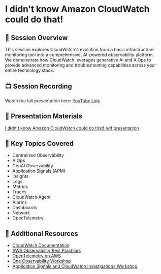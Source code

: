 # I didn't know Amazon CloudWatch could do that!

## 🎯 Session Overview
This session explores CloudWatch's evolution from a basic infrastructure monitoring tool into a comprehensive, AI-powered observability platform. We demonstrate how CloudWatch leverages generative AI and AIOps to provide advanced monitoring and troubleshooting capabilities across your entire technology stack.

## 📺 Session Recording
Watch the full presentation here: [YouTube Link](https://www.youtube.com/watch?v=Kn8uYZJyW-o)

## 📄 Presentation Materials
[I didn't know Amazon CloudWatch could do that! pdf presentation](I_didnt_know_Amazon_CloudWatch_could_do_that.pdf)

## 🔑 Key Topics Covered
- Centralized Observability
- AIOps
- GenAI Observability
- Application Signals (APM)
- Insights
- Logs
- Metrics
- Traces
- CloudWatch Agent
- Alarms
- Dashboards
- Network
- OpenTelemetry

## 🔗 Additional Resources
- [CloudWatch Documentation](https://docs.aws.amazon.com/cloudwatch/)
- [AWS Observability Best Practices](https://aws-observability.github.io/observability-best-practices/guides/)
- [OpenTelemetry on AWS](https://aws.amazon.com/otel/)
- [One Observability Workshop](https://catalog.workshops.aws/observability/en-US)
- [Application Signals and CloudWatch Investigations Workshop](https://catalog.us-east-1.prod.workshops.aws/workshops/c5c6a53a-ed15-4dc0-af21-d89e253b5e14/en-US)






